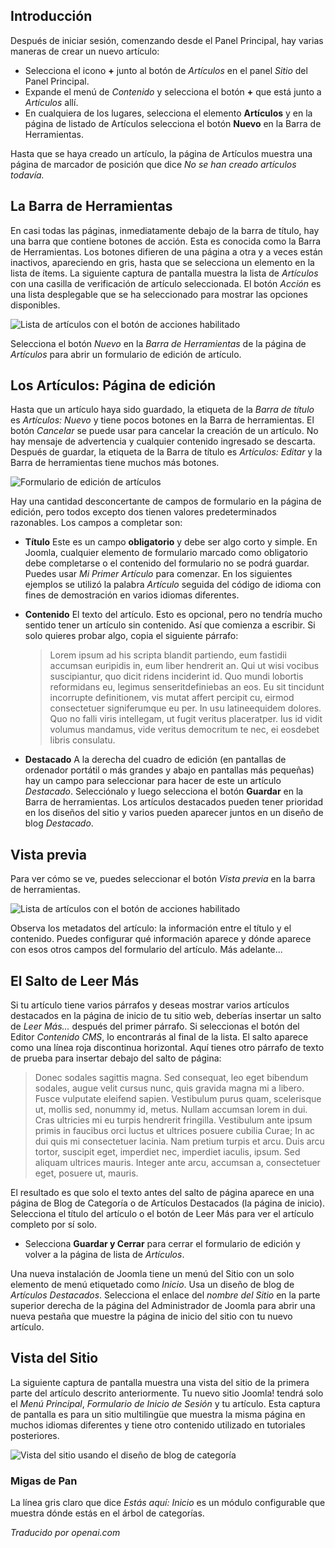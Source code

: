 <!-- Filename: J4.x:Getting_Started:_Adding_an_Article / Display title: Añadiendo un Artículo  -->

## Introducción

Después de iniciar sesión, comenzando desde el Panel Principal, hay varias maneras de crear
un nuevo artículo:

- Selecciona el icono **+** junto al botón de *Artículos* en el panel *Sitio* del Panel Principal.
- Expande el menú de *Contenido* y selecciona el botón **+** que está junto a
  *Artículos* allí.
- En cualquiera de los lugares, selecciona el elemento **Artículos** y en la página de listado de Artículos selecciona el botón **Nuevo** en la Barra de Herramientas.

Hasta que se haya creado un artículo, la página de Artículos muestra una página de marcador de posición 
que dice *No se han creado artículos todavía.*

## La Barra de Herramientas

En casi todas las páginas, inmediatamente debajo de la barra de título, hay una barra que contiene botones de acción. Esta es conocida como la Barra de Herramientas. Los botones difieren de una página a otra y a veces están inactivos, apareciendo en gris, hasta que se selecciona un elemento en la lista de ítems. La siguiente captura de pantalla muestra la lista de *Artículos* con una casilla de verificación de artículo seleccionada. El botón *Acción* es una lista desplegable que se ha seleccionado para mostrar las opciones disponibles.

![Lista de artículos con el botón de acciones habilitado](../../../en/images/getting-started/articles-list.png)

Selecciona el botón *Nuevo* en la *Barra de Herramientas* de la página de *Artículos* para abrir un formulario de edición de artículo.

## Los Artículos: Página de edición

Hasta que un artículo haya sido guardado, la etiqueta de la *Barra de título* es *Artículos: Nuevo* y tiene pocos botones en la Barra de herramientas. El botón *Cancelar* se puede usar para cancelar la creación de un artículo. No hay mensaje de advertencia y cualquier contenido ingresado se descarta. Después de guardar, la etiqueta de la Barra de título es *Artículos: Editar* y la Barra de herramientas tiene muchos más botones.

![Formulario de edición de artículos](../../../en/images/getting-started/article-edit-form.png)

Hay una cantidad desconcertante de campos de formulario en la página de edición, pero todos excepto dos tienen valores predeterminados razonables. Los campos a completar son:

- **Título** Este es un campo **obligatorio** y debe ser algo corto y simple. En Joomla, cualquier elemento de formulario marcado como obligatorio debe completarse o el contenido del formulario no se podrá guardar. Puedes usar *Mi Primer Artículo* para comenzar. En los siguientes ejemplos se utilizó la palabra *Artículo* seguida del código de idioma con fines de demostración en varios idiomas diferentes.
- **Contenido** El texto del artículo. Esto es opcional, pero no tendría mucho sentido tener un artículo sin contenido. Así que comienza a escribir. Si solo quieres probar algo, copia el siguiente párrafo:

  >Lorem ipsum ad his scripta blandit partiendo, eum fastidii accumsan euripidis in, eum liber hendrerit an. Qui ut wisi vocibus suscipiantur, quo dicit ridens inciderint id. Quo mundi lobortis reformidans eu, legimus senseritdefiniebas an eos. Eu sit tincidunt incorrupte definitionem, vis mutat affert percipit cu, eirmod consectetuer signiferumque eu per. In usu latineequidem dolores. Quo no falli viris intellegam, ut fugit veritus placeratper. Ius id vidit volumus mandamus, vide veritus democritum te nec, ei eosdebet libris consulatu.
- **Destacado** A la derecha del cuadro de edición (en pantallas de ordenador portátil o más grandes y abajo en pantallas más pequeñas) hay un campo para seleccionar para hacer de este un artículo *Destacado*. Selecciónalo y luego selecciona el botón **Guardar** en la Barra de herramientas. Los artículos destacados pueden tener prioridad en los diseños del sitio y varios pueden aparecer juntos en un diseño de blog *Destacado*.

## Vista previa

Para ver cómo se ve, puedes seleccionar el botón *Vista previa* en la barra de herramientas.

![Lista de artículos con el botón de acciones habilitado](../../../en/images/getting-started/article-edit-preview.png)

Observa los metadatos del artículo: la información entre el título y el
contenido. Puedes configurar qué información aparece y dónde aparece
con esos otros campos del formulario del artículo. Más adelante...

## El Salto de Leer Más

Si tu artículo tiene varios párrafos y deseas mostrar varios artículos destacados en la página de inicio de tu sitio web, deberías insertar un salto de *Leer Más...* después del primer párrafo. Si seleccionas el botón del Editor *Contenido CMS*, lo encontrarás al final de la lista. El salto aparece como una línea roja discontinua horizontal. Aquí tienes otro párrafo de texto de prueba para insertar debajo del salto de página:

> Donec sodales sagittis magna. Sed consequat, leo eget bibendum sodales, augue velit cursus nunc, quis gravida magna mi a libero. Fusce vulputate eleifend sapien. Vestibulum purus quam, scelerisque ut, mollis sed, nonummy id, metus. Nullam accumsan lorem in dui. Cras ultricies mi eu turpis hendrerit fringilla. Vestibulum ante ipsum primis in faucibus orci luctus et ultrices posuere cubilia Curae; In ac dui quis mi consectetuer lacinia. Nam pretium turpis et arcu. Duis arcu tortor, suscipit eget, imperdiet nec, imperdiet iaculis, ipsum. Sed aliquam ultrices mauris. Integer ante arcu, accumsan a, consectetuer eget, posuere ut, mauris.

El resultado es que solo el texto antes del salto de página aparece en una página de Blog de Categoría o de Artículos Destacados (la página de inicio). Selecciona el título del artículo o el botón de Leer Más para ver el artículo completo por sí solo.

- Selecciona **Guardar y Cerrar** para cerrar el formulario de edición y volver a la página de lista de *Artículos*.

Una nueva instalación de Joomla tiene un menú del Sitio con un solo elemento de menú etiquetado como *Inicio*. Usa un diseño de blog de *Artículos Destacados*. Selecciona el enlace del *nombre del Sitio* en la parte superior derecha de la página del Administrador de Joomla para abrir una nueva pestaña que muestre la página de inicio del sitio con tu nuevo artículo.

## Vista del Sitio

La siguiente captura de pantalla muestra una vista del sitio de la primera parte del artículo 
descrito anteriormente. Tu nuevo sitio Joomla! tendrá solo el *Menú Principal*, 
*Formulario de Inicio de Sesión* y tu artículo. Esta captura de pantalla es para un sitio multilingüe
que muestra la misma página en muchos idiomas diferentes y tiene otro contenido
utilizado en tutoriales posteriores.

![Vista del sitio usando el diseño de blog de categoría](../../../en/images/getting-started/article-site-view.png)

### Migas de Pan

La línea gris claro que dice *Estás aquí: Inicio* es un módulo configurable 
que muestra dónde estás en el árbol de categorías.

*Traducido por openai.com*

